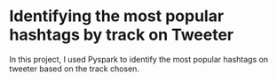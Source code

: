 # Identifying the most popular hashtags by track on Tweeter

In this project, I used Pyspark to identify the most popular hashtags on tweeter based on the track chosen.
